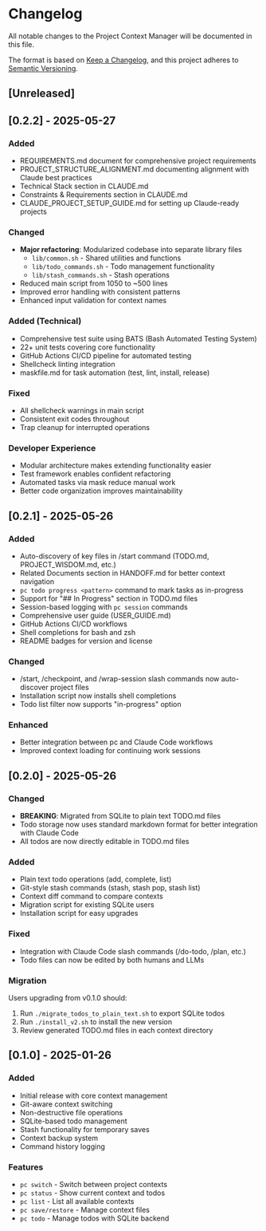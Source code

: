 # Changelog

All notable changes to the Project Context Manager will be documented in this file.

The format is based on [Keep a Changelog](https://keepachangelog.com/en/1.1.0/),
and this project adheres to [Semantic Versioning](https://semver.org/spec/v2.0.0.html).

## [Unreleased]

## [0.2.2] - 2025-05-27

### Added
- REQUIREMENTS.md document for comprehensive project requirements
- PROJECT_STRUCTURE_ALIGNMENT.md documenting alignment with Claude best practices
- Technical Stack section in CLAUDE.md
- Constraints & Requirements section in CLAUDE.md
- CLAUDE_PROJECT_SETUP_GUIDE.md for setting up Claude-ready projects

### Changed
- **Major refactoring**: Modularized codebase into separate library files
  - `lib/common.sh` - Shared utilities and functions
  - `lib/todo_commands.sh` - Todo management functionality  
  - `lib/stash_commands.sh` - Stash operations
- Reduced main script from 1050 to ~500 lines
- Improved error handling with consistent patterns
- Enhanced input validation for context names

### Added (Technical)
- Comprehensive test suite using BATS (Bash Automated Testing System)
- 22+ unit tests covering core functionality
- GitHub Actions CI/CD pipeline for automated testing
- Shellcheck linting integration
- maskfile.md for task automation (test, lint, install, release)

### Fixed
- All shellcheck warnings in main script
- Consistent exit codes throughout
- Trap cleanup for interrupted operations

### Developer Experience
- Modular architecture makes extending functionality easier
- Test framework enables confident refactoring
- Automated tasks via mask reduce manual work
- Better code organization improves maintainability

## [0.2.1] - 2025-05-26

### Added
- Auto-discovery of key files in /start command (TODO.md, PROJECT_WISDOM.md, etc.)
- Related Documents section in HANDOFF.md for better context navigation
- `pc todo progress <pattern>` command to mark tasks as in-progress
- Support for "## In Progress" section in TODO.md files
- Session-based logging with `pc session` commands
- Comprehensive user guide (USER_GUIDE.md)
- GitHub Actions CI/CD workflows
- Shell completions for bash and zsh
- README badges for version and license

### Changed
- /start, /checkpoint, and /wrap-session slash commands now auto-discover project files
- Installation script now installs shell completions
- Todo list filter now supports "in-progress" option

### Enhanced
- Better integration between pc and Claude Code workflows
- Improved context loading for continuing work sessions

## [0.2.0] - 2025-05-26

### Changed
- **BREAKING**: Migrated from SQLite to plain text TODO.md files
- Todo storage now uses standard markdown format for better integration with Claude Code
- All todos are now directly editable in TODO.md files

### Added
- Plain text todo operations (add, complete, list)
- Git-style stash commands (stash, stash pop, stash list)
- Context diff command to compare contexts
- Migration script for existing SQLite users
- Installation script for easy upgrades

### Fixed
- Integration with Claude Code slash commands (/do-todo, /plan, etc.)
- Todo files can now be edited by both humans and LLMs

### Migration
Users upgrading from v0.1.0 should:
1. Run `./migrate_todos_to_plain_text.sh` to export SQLite todos
2. Run `./install_v2.sh` to install the new version
3. Review generated TODO.md files in each context directory

## [0.1.0] - 2025-01-26

### Added
- Initial release with core context management
- Git-aware context switching
- Non-destructive file operations
- SQLite-based todo management
- Stash functionality for temporary saves
- Context backup system
- Command history logging

### Features
- `pc switch` - Switch between project contexts
- `pc status` - Show current context and todos
- `pc list` - List all available contexts
- `pc save/restore` - Manage context files
- `pc todo` - Manage todos with SQLite backend